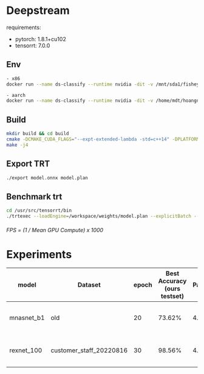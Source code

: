 # Deepstream
requirements:
- pytorch: 1.8.1+cu102
- tensorrt: 7.0.0

## Env
```bash
- x86
docker run --name ds-classify --runtime nvidia -dit -v /mnt/sda1/fisheye_classify:/workspace hub.cxview.ai/deepstream-people:0.1-base-x86

- aarch
docker run --name ds-classify --runtime nvidia -dit -v /home/mdt/hoangnt/greeting_fisheye:/workspace hub.cxview.ai/deepstream-people:0.1.1-base-aarch
```
## Build

```bash
mkdir build && cd build
cmake -DCMAKE_CUDA_FLAGS="--expt-extended-lambda -std=c++14" -DPLATFORM_TEGRA=ON ..
make -j4
```

## Export TRT
```bash
./export model.onnx model.plan
```

## Benchmark trt
```bash
cd /usr/src/tensorrt/bin
./trtexec --loadEngine=/workspace/weights/model.plan --explicitBatch --shapes=input_0:1x3x224x224
```
###### FPS = (1 / Mean GPU Compute) x 1000

# Experiments
| model | Dataset     |  epoch    |   Best Accuracy (ours testset)	 |   Params   |   GMac  | Jetson Nano  TRT(224, 224) | Stage |
|-------|--------|--------|--------|--------|--------|--------|--------|
| mnasnet_b1 | old | 20  | 73.62% | 4.38 M  | 0.32 | 16.68 ms; 59,95 FPS | Production |
| rexnet_100 | customer_staff_20220816 | 30  | 98.56%  | 4.8 M  | 0.40 | 22.69 ms; 44,07 FPS | Staging |